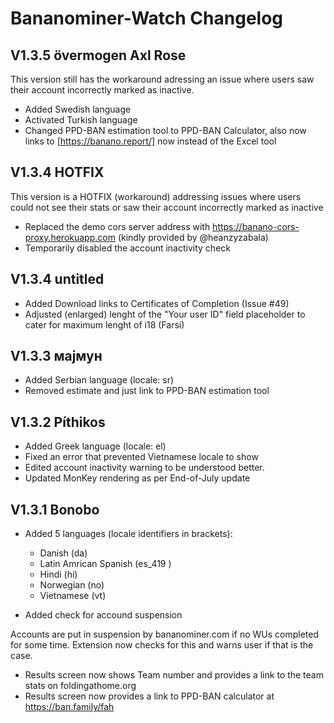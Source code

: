 # Bananominer-Watch Changelog

## V1.3.5 övermogen Axl Rose
This version still has the workaround adressing an issue where users saw their account incorrectly marked as inactive.
- Added Swedish language
- Activated Turkish language
- Changed PPD-BAN estimation tool to PPD-BAN Calculator, also now links to [https://banano.report/] now instead of the Excel tool

## V1.3.4 HOTFIX

This version is a HOTFIX (workaround) addressing issues where users could not see their stats or saw their account incorrectly marked as inactive
- Replaced the demo cors server address with https://banano-cors-proxy.herokuapp.com (kindly provided by @heanzyzabala)
- Temporarily disabled the account inactivity check

## V1.3.4 untitled

- Added Download links to Certificates of Completion (Issue #49)
- Adjusted (enlarged) lenght of the "Your user ID" field placeholder to cater for maximum lenght of i18 (Farsi)

## V1.3.3 мајмун

- Added Serbian language (locale: sr)
- Removed estimate and just link to PPD-BAN estimation tool

## V1.3.2 Píthikos

- Added Greek language (locale: el)
- Fixed an error that prevented Vietnamese locale to show
- Edited account inactivity warning to be understood better.
- Updated MonKey rendering as per End-of-July update


## V1.3.1 Bonobo

- Added 5 languages (locale identifiers in brackets):
  -  Danish (da)
  -  Latin Amrican Spanish (es_419 )
  -  Hindi (hi)
  -  Norwegian (no)
  -  Vietnamese (vt)

- Added check for accound suspension

Accounts are put in suspension by bananominer.com if no WUs completed for some time.
Extension now checks for this and warns user if that is the case.

- Results screen now shows Team number and provides a link to the team stats on foldingathome.org
- Results screen now provides a link to PPD-BAN calculator at https://ban.family/fah



